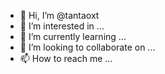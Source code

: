 - 👋 Hi, I’m @tantaoxt
- 👀 I’m interested in ...
- 🌱 I’m currently learning ...
- 💞️ I’m looking to collaborate on ...
- 📫 How to reach me ...

<!---
tantaoxt/tantaoxt is a ✨ special ✨ repository because its `README.md` (this file) appears on your GitHub profile.
You can click the Preview link to take a look at your changes.
--->
